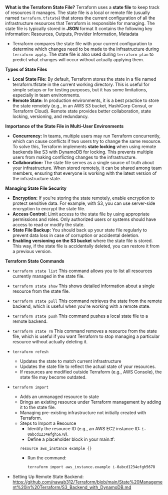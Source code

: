 **What is the Terraform State File?**
Terraform uses a **state file** to keep track of resources it manages. The state file is a local or remote file (usually named `terraform.tfstate`) that stores the current configuration of all the infrastructure resources that Terraform is responsible for managing. The state file is typically stored in **JSON** format
It contains the following key information: Resources, Outputs, Provider Information, Metadata


-  Terraform compares the state file with your current configuration to determine which changes need to be made to the infrastructure during `terraform apply`. The state file is also used during `terraform plan` to predict what changes will occur without actually applying them.


**Types of State Files**
- **Local State File:** By default, Terraform stores the state in a file named terraform.tfstate in the current working directory. This is useful for simple setups or for testing purposes, but it has some limitations, especially in team environments.
- **Remote State:** In production environments, it is a best practice to store the state remotely (e.g., in an AWS S3 bucket, HashiCorp Consul, or Terraform Cloud). Remote state provides better collaboration, state locking, versioning, and redundancy.

**Importance of the State File in Multi-User Environments**
- **Concurrency:** In teams, multiple users may run Terraform concurrently, which can cause conflicts if two users try to change the same resource. To solve this, Terraform implements **state locking** when using remote backends like S3 with DynamoDB for locking. This prevents multiple users from making conflicting changes to the infrastructure.
- **Collaboration:** The state file serves as a single source of truth about your infrastructure. When stored remotely, it can be shared among team members, ensuring that everyone is working with the latest version of the infrastructure state.

**Managing State File Security**
- **Encryption:** If you're storing the state remotely, enable encryption to protect sensitive data. For example, with S3, you can use server-side encryption to encrypt the state file.
- **Access Control:** Limit access to the state file by using appropriate permissions and roles. Only authorized users or systems should have access to read or modify the state.
- **State File Backup:** You should back up your state file regularly to prevent data loss in case of corruption or accidental deletion.
- **Enabling versioning on the S3 bucket** where the state file is stored. This way, if the state file is accidentally deleted, you can restore it from a previous version.

**Terraform State Commands**
- `terraform state list` This command allows you to list all resources currently managed in the state file.
- `terraform state show` This shows detailed information about a single resource from the state file.
- `terraform state pull` This command retrieves the state from the remote backend, which is useful when you're working with a remote state.
- `terraform state push` This command pushes a local state file to a remote backend.
- `terraform state rm` This command removes a resource from the state file, which is useful if you want Terraform to stop managing a particular resource without actually deleting it.
- `terraform refesh`
  - Updates the state to match current infrastructure
  - Updates the state file to reflect the actual state of your resources.
  - If resources are modified outside Terraform (e.g., AWS Console), the state file may become outdated.
- `terraform import`
  - Adds an unmanaged resource to state
  - Brings an existing resource under Terraform management by adding it to the state file.
  - Managing pre-existing infrastructure not initially created with Terraform.
  - Steps to Import a Resource
    - Identify the resource ID (e.g., an AWS EC2 instance ID: `i-0abcd1234efgh5678`).
    - Define a placeholder block in your main.tf: 
    ```hcl
    resource aws_instance example {}
    ```
    - Run the command:
      ```bash 
      terraform import aws_instance.example i-0abcd1234efgh5678
      ```

- Setting Up Remote State Backend: https://github.com/nawab312/Terraform/blob/main/State%20Management%20in%20Terraform/S3_Backend_with_DynamoDB.md
